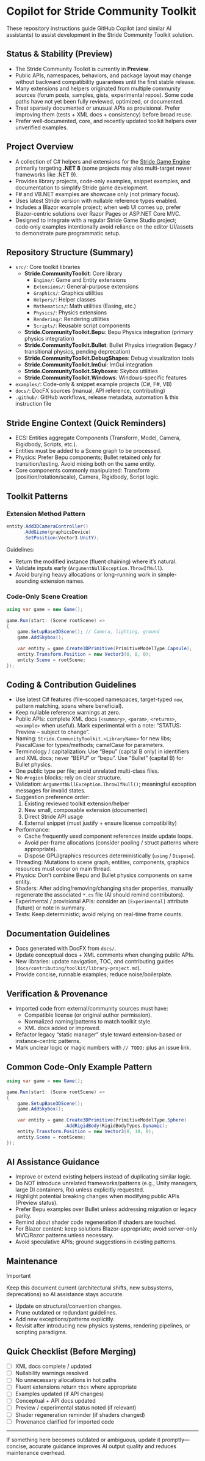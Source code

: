 # Copilot for Stride Community Toolkit

These repository instructions guide GitHub Copilot (and similar AI assistants) to assist development in the Stride Community Toolkit solution.

## Status & Stability (Preview)
- The Stride Community Toolkit is currently in **Preview**.
- Public APIs, namespaces, behaviors, and package layout may change without backward compatibility guarantees until the first stable release.
- Many extensions and helpers originated from multiple community sources (forum posts, samples, gists, experimental repos). Some code paths have not yet been fully reviewed, optimized, or documented.
- Treat sparsely documented or unusual APIs as provisional. Prefer improving them (tests + XML docs + consistency) before broad reuse.
- Prefer well‑documented, core, and recently updated toolkit helpers over unverified examples.

## Project Overview
- A collection of C# helpers and extensions for the [Stride Game Engine](https://www.stride3d.net/) primarily targeting **.NET 8** (some projects may also multi-target newer frameworks like .NET 9).
- Provides library projects, code‑only examples, snippet examples, and documentation to simplify Stride game development.
- F# and VB.NET examples are showcase only (not primary focus).
- Uses latest Stride version with nullable reference types enabled.
- Includes a Blazor example project; when web UI comes up, prefer Blazor-centric solutions over Razor Pages or ASP.NET Core MVC.
- Designed to integrate with a regular Stride Game Studio project; code‑only examples intentionally avoid reliance on the editor UI/assets to demonstrate pure programmatic setup.

## Repository Structure (Summary)
- `src/`: Core toolkit libraries
  - **Stride.CommunityToolkit**: Core library
    - `Engine/`: Game and Entity extensions
    - `Extensions/`: General-purpose extensions
    - `Graphics/`: Graphics utilities
    - `Helpers/`: Helper classes
    - `Mathematics/`: Math utilities (Easing, etc.)
    - `Physics/`: Physics extensions
    - `Rendering/`: Rendering utilities
    - `Scripts/`: Reusable script components
  - **Stride.CommunityToolkit.Bepu**: Bepu Physics integration (primary physics integration)
  - **Stride.CommunityToolkit.Bullet**: Bullet Physics integration (legacy / transitional physics, pending deprecation)  
  - **Stride.CommunityToolkit.DebugShapes**: Debug visualization tools
  - **Stride.CommunityToolkit.ImGui**: ImGui integration
  - **Stride.CommunityToolkit.Skyboxes**: Skybox utilities
  - **Stride.CommunityToolkit.Windows**: Windows-specific features
- `examples/`: Code-only & snippet example projects (C#, F#, VB)
- `docs/`: DocFX sources (manual, API reference, contributing)
- `.github/`: GitHub workflows, release metadata, automation & this instruction file

## Stride Engine Context (Quick Reminders)
- ECS: Entities aggregate Components (Transform, Model, Camera, Rigidbody, Scripts, etc.).
- Entities must be added to a Scene graph to be processed.
- Physics: Prefer Bepu components; Bullet retained only for transition/testing. Avoid mixing both on the same entity.
- Core components commonly manipulated: Transform (position/rotation/scale), Camera, Rigidbody, Script logic.

## Toolkit Patterns
### Extension Method Pattern
```csharp
entity.Add3DCameraController()
      .AddGizmo(graphicsDevice)
      .SetPosition(Vector3.UnitY);
```
Guidelines:
- Return the modified instance (fluent chaining) where it’s natural.
- Validate inputs early (`ArgumentNullException.ThrowIfNull`).
- Avoid burying heavy allocations or long-running work in simple-sounding extension names.

### Code-Only Scene Creation
```csharp
using var game = new Game();

game.Run(start: (Scene rootScene) =>
{
    game.SetupBase3DScene(); // Camera, lighting, ground
    game.AddSkybox();

    var entity = game.Create3DPrimitive(PrimitiveModelType.Capsule);
    entity.Transform.Position = new Vector3(0, 8, 0);
    entity.Scene = rootScene;
});
```

## Coding & Contribution Guidelines
- Use latest C# features (file-scoped namespaces, target-typed `new`, pattern matching, spans where beneficial).
- Keep nullable reference warnings at zero.
- Public APIs: complete XML docs (`<summary>`, `<param>`, `<returns>`, `<example>` when useful). Mark experimental with a note: “STATUS: Preview – subject to change”.
- Naming: `Stride.CommunityToolkit.<LibraryName>` for new libs; PascalCase for types/methods; camelCase for parameters.
- Terminology / capitalization: Use “Bepu” (capital B only) in identifiers and XML docs; never “BEPU” or “bepu”. Use “Bullet” (capital B) for Bullet physics.
- One public type per file; avoid unrelated multi-class files.
- No `#region` blocks; rely on clear structure.
- Validation: `ArgumentNullException.ThrowIfNull()`; meaningful exception messages for invalid states.
- Suggestion preference order:
  1. Existing reviewed toolkit extension/helper
  2. New small, composable extension (documented) 
  3. Direct Stride API usage
  4. External snippet (must justify + ensure license compatibility)
- Performance:
  - Cache frequently used component references inside update loops.
  - Avoid per-frame allocations (consider pooling / struct patterns where appropriate).
  - Dispose GPU/graphics resources deterministically (`using` / `Dispose`).
- Threading: Mutations to scene graph, entities, components, graphics resources must occur on main thread.
- Physics: Don’t combine Bepu and Bullet physics components on same entity.
- Shaders: After adding/removing/changing shader properties, manually regenerate the associated `*.cs` file (AI should remind contributors).
- Experimental / provisional APIs: consider an `[Experimental]` attribute (future) or note in summary.
- Tests: Keep deterministic; avoid relying on real-time frame counts.

## Documentation Guidelines
- Docs generated with DocFX from `docs/`.
- Update conceptual docs + XML comments when changing public APIs.
- New libraries: update navigation, TOC, and contributing guides (`docs/contributing/toolkit/library-project.md`).
- Provide concise, runnable examples; reduce noise/boilerplate.

## Verification & Provenance
- Imported code from external/community sources must have:
  - Compatible license (or original author permission).
  - Normalized naming/patterns to match toolkit style.
  - XML docs added or improved.
- Refactor legacy “static manager” style toward extension-based or instance-centric patterns.
- Mark unclear logic or magic numbers with `// TODO:` plus an issue link.

## Common Code-Only Example Pattern
```csharp
using var game = new Game();

game.Run(start: (Scene rootScene) =>
{
    game.SetupBase3DScene();
    game.AddSkybox();

    var entity = game.Create3DPrimitive(PrimitiveModelType.Sphere)
                     .AddRigidBody(RigidBodyTypes.Dynamic);
    entity.Transform.Position = new Vector3(0, 10, 0);
    entity.Scene = rootScene;
});
```

## AI Assistance Guidance
- Improve or extend existing helpers instead of duplicating similar logic.
- Do NOT introduce unrelated frameworks/patterns (e.g., Unity managers, large DI containers, Rx) unless explicitly requested.
- Highlight potential breaking changes when modifying public APIs (Preview status).
- Prefer Bepu examples over Bullet unless addressing migration or legacy parity.
- Remind about shader code regeneration if shaders are touched.
- For Blazor content: keep solutions Blazor-appropriate; avoid server-only MVC/Razor patterns unless necessary.
- Avoid speculative APIs; ground suggestions in existing patterns.

## Maintenance
> [!IMPORTANT]
> Keep this document current (architectural shifts, new subsystems, deprecations) so AI assistance stays accurate.

- Update on structural/convention changes.
- Prune outdated or redundant guidelines.
- Add new exceptions/patterns explicitly.
- Revisit after introducing new physics systems, rendering pipelines, or scripting paradigms.

## Quick Checklist (Before Merging)
- [ ] XML docs complete / updated
- [ ] Nullability warnings resolved
- [ ] No unnecessary allocations in hot paths
- [ ] Fluent extensions return `this` where appropriate
- [ ] Examples updated (if API changes)
- [ ] Conceptual + API docs updated
- [ ] Preview / experimental status noted (if relevant)
- [ ] Shader regeneration reminder (if shaders changed)
- [ ] Provenance clarified for imported code

---
If something here becomes outdated or ambiguous, update it promptly—concise, accurate guidance improves AI output quality and reduces maintenance overhead.